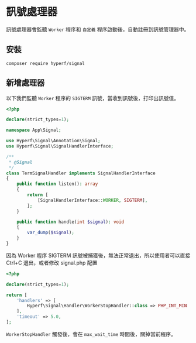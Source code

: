 # 訊號處理器

訊號處理器會監聽 `Worker` 程序和 `自定義` 程序啟動後，自動註冊到訊號管理器中。

## 安裝

```
composer require hyperf/signal
```

## 新增處理器

以下我們監聽 `Worker` 程序的 `SIGTERM` 訊號，當收到訊號後，打印出訊號值。

```php
<?php

declare(strict_types=1);

namespace App\Signal;

use Hyperf\Signal\Annotation\Signal;
use Hyperf\Signal\SignalHandlerInterface;

/**
 * @Signal
 */
class TermSignalHandler implements SignalHandlerInterface
{
    public function listen(): array
    {
        return [
            [SignalHandlerInterface::WORKER, SIGTERM],
        ];
    }

    public function handle(int $signal): void
    {
        var_dump($signal);
    }
}

```

因為 Worker 程序 SIGTERM 訊號被捕獲後，無法正常退出，所以使用者可以直接 Ctrl+C 退出，或者修改 signal.php 配置

```php
<?php

declare(strict_types=1);

return [
    'handlers' => [
        Hyperf\Signal\Handler\WorkerStopHandler::class => PHP_INT_MIN
    ],
    'timeout' => 5.0,
];

```

`WorkerStopHandler` 觸發後，會在 `max_wait_time` 時間後，關掉當前程序。
